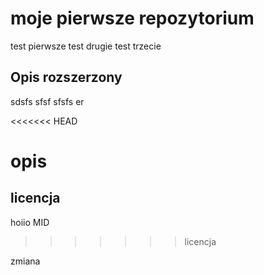 # moje pierwsze repozytorium

test pierwsze
test drugie
test trzecie

## Opis rozszerzony
sdsfs
sfsf
sfsfs
er

<<<<<<< HEAD

opis
=======
## licencja 
hoiio
MID
>>>>>>> licencja

zmiana
